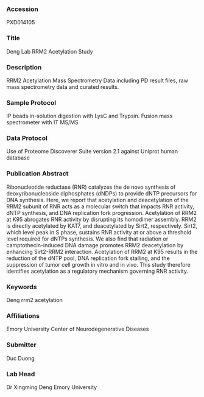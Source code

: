### Accession
PXD014105

### Title
Deng Lab RRM2 Acetylation Study

### Description
RRM2 Acetylation Mass Spectrometry Data including PD result files, raw mass spectrometry data and curated results.

### Sample Protocol
IP beads in-solution digestion with LysC and Trypsin.  Fusion mass spectrometer with IT MS/MS

### Data Protocol
Use of Proteome Discoverer Suite version 2.1 against Uniprot human database

### Publication Abstract
Ribonucleotide reductase (RNR) catalyzes the de novo synthesis of deoxyribonucleoside diphosphates (dNDPs) to provide dNTP precursors for DNA synthesis. Here, we report that acetylation and deacetylation of the RRM2 subunit of RNR acts as a molecular switch that impacts RNR activity, dNTP synthesis, and DNA replication fork progression. Acetylation of RRM2 at K95 abrogates RNR activity by disrupting its homodimer assembly. RRM2 is directly acetylated by KAT7, and deacetylated by Sirt2, respectively. Sirt2, which level peak in S phase, sustains RNR activity at or above a threshold level required for dNTPs synthesis. We also find that radiation or camptothecin-induced DNA damage promotes RRM2 deacetylation by enhancing Sirt2-RRM2 interaction. Acetylation of RRM2 at K95 results in the reduction of the dNTP pool, DNA replication fork stalling, and the suppression of tumor cell growth in vitro and in vivo. This study therefore identifies acetylation as a regulatory mechanism governing RNR activity.

### Keywords
Deng rrm2 acetylation

### Affiliations
Emory University
Center of Neurodegenerative Diseases

### Submitter
Duc Duong

### Lab Head
Dr Xingming Deng
Emory University


